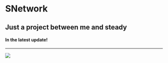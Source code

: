 # SNetwork
<h2>Just a project between me and steady</h2>
<h4>In the latest update!</h4>
<hr>
<img src="https://i.gyazo.com/c48131c58aa99f38ac3efb7f50e8ecf9.png"> </img>
